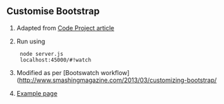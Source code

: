 ## Customise Bootstrap

1. Adapted from [Code Project article](http://www.codeproject.com/Articles/594098/How-to-customize-Twitter-Bootstrap-to-fit-your-web)
1. Run using 

		node server.js
		localhost:45000/#!watch

1. Modified as per [Bootswatch workflow](http://www.smashingmagazine.com/2013/03/customizing-bootstrap/

1. [Example page](http://www.bootstrapzero.com/bootstrap-template/full-example)